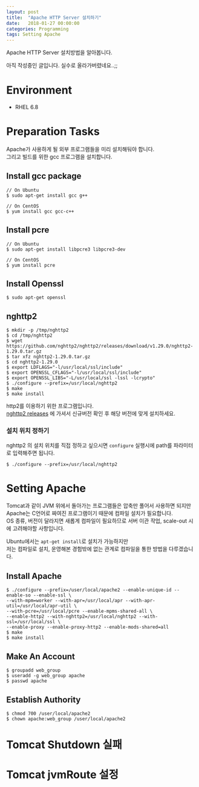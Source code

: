 ```yaml
---
layout: post
title:  "Apache HTTP Server 설치하기"
date:   2018-01-27 00:00:00
categories: Programming
tags: Setting Apache
---
```


Apache HTTP Server 설치방법을 알아봅니다.

아직 작성중인 글입니다. 실수로 올라가버렸네요..;;
<!--more-->

# Environment

  * RHEL 6.8

# Preparation Tasks

Apache가 사용하게 될 외부 프로그램들을 미리 설치해둬야 합니다.  
그리고 빌드를 위한 gcc 프로그램을 설치합니다.  

## Install gcc package

~~~terminal
// On Ubuntu
$ sudo apt-get install gcc g++

// On CentOS
$ yum install gcc gcc-c++
~~~

## Install pcre

~~~terminal
// On Ubuntu
$ sudo apt-get install libpcre3 libpcre3-dev

// On CentOS
$ yum install pcre
~~~

## Install Openssl

~~~terminal
$ sudo apt-get openssl
~~~

## nghttp2

~~~ terminal
$ mkdir -p /tmp/nghttp2
$ cd /tmp/nghttp2
$ wget https://github.com/nghttp2/nghttp2/releases/download/v1.29.0/nghttp2-1.29.0.tar.gz
$ tar xfz nghttp2-1.29.0.tar.gz
$ cd nghttp2-1.29.0
$ export LDFLAGS="-l/usr/local/ssl/include"
$ export OPENSSL_CFLAGS="-l/usr/local/ssl/include"
$ export OPENSSL_LIBS="-L/usr/local/ssl -lssl -lcrypto"
$ ./configure --prefix=/usr/local/nghttp2
$ make
$ make install
~~~

http2를 이용하기 위한 프로그램입니다.   
[nghttp2 releases](https://github.com/nghttp2/nghttp2/releases) 에 가셔서 신규버전 확인 후 해당 버전에 맞게 설치하세요.

### 설치 위치 정하기

nghttp2 의 설치 위치를 직접 정하고 싶으시면 ```configure``` 실행시에 path를 파라미터로 입력해주면 됩니다.  

~~~terminal
$ ./configure --prefix=/usr/local/nghttp2
~~~

# Setting Apache

Tomcat과 같이 JVM 위에서 돌아가는 프로그램들은 압축만 풀어서 사용하면 되지만  
Apache는 C언어로 짜여진 프로그램이기 때문에 컴파일 설치가 필요합니다.  
OS 종류, 버전이 달라지면 새롭게 컴파일이 필요하므로 서버 이관 작업, scale-out 시에 고려해야할 사항입니다.  

Ubuntu에서는  ```apt-get install```로 설치가 가능하지만  
저는 컴파일로 설치, 운영해본 경험밖에 없는 관계로 컴파일을 통한 방법을 다루겠습니다.  


## Install Apache

~~~terminal
$ ./configure --prefix=/user/local/apache2 --enable-unique-id --enable-so --enable-ssl \
--with-mpm=worker --with-apr=/usr/local/apr --with-apr-util=/usr/local/apr-util \
--with-pcre=/usr/local/pcre --enable-mpms-shared-all \
--enable-http2 --with-nghttp2=/usr/local/nghttp2 --with-ssl=/usr/local/ssl \
--enable-proxy --enable-proxy-http2 --enable-mods-shared=all
$ make
$ make install 
~~~


## Make An Account 

~~~terminal
$ groupadd web_group
$ useradd -g web_group apache
$ passwd apache
~~~

## Establish Authority

~~~terminal
$ chmod 700 /user/local/apache2
$ chown apache:web_group /user/local/apache2
~~~





# Tomcat Shutdown 실패

# Tomcat jvmRoute 설정




